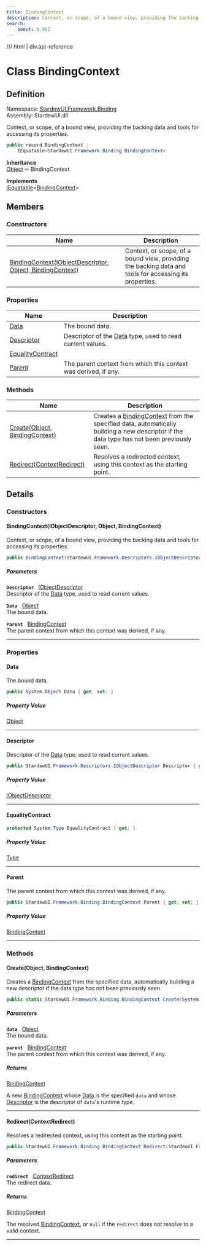 ```yaml
---
title: BindingContext
description: Context, or scope, of a bound view, providing the backing data and tools for accessing its properties.
search:
    boost: 0.002
---
```


<link rel="stylesheet" href="/StardewUI/stylesheets/reference.css" />

/// html | div.api-reference

# Class BindingContext

## Definition

<div class="api-definition" markdown>

Namespace: [StardewUI.Framework.Binding](index.md)  
Assembly: StardewUI.dll  

</div>

Context, or scope, of a bound view, providing the backing data and tools for accessing its properties.

```cs
public record BindingContext : 
    IEquatable<StardewUI.Framework.Binding.BindingContext>
```

**Inheritance**  
[Object](https://learn.microsoft.com/en-us/dotnet/api/system.object) ⇦ BindingContext

**Implements**  
[IEquatable](https://learn.microsoft.com/en-us/dotnet/api/system.iequatable-1)<[BindingContext](bindingcontext.md)>

## Members

### Constructors

 | Name | Description |
| --- | --- |
| [BindingContext(IObjectDescriptor, Object, BindingContext)](#bindingcontextiobjectdescriptor-object-bindingcontext) | Context, or scope, of a bound view, providing the backing data and tools for accessing its properties. | 

### Properties

 | Name | Description |
| --- | --- |
| [Data](#data) | The bound data. | 
| [Descriptor](#descriptor) | Descriptor of the [Data](bindingcontext.md#data) type, used to read current values. | 
| [EqualityContract](#equalitycontract) |  | 
| [Parent](#parent) | The parent context from which this context was derived, if any. | 

### Methods

 | Name | Description |
| --- | --- |
| [Create(Object, BindingContext)](#createobject-bindingcontext) | Creates a [BindingContext](bindingcontext.md) from the specified data, automatically building a new descriptor if the data type has not been previously seen. | 
| [Redirect(ContextRedirect)](#redirectcontextredirect) | Resolves a redirected context, using this context as the starting point. | 

## Details

### Constructors

#### BindingContext(IObjectDescriptor, Object, BindingContext)

Context, or scope, of a bound view, providing the backing data and tools for accessing its properties.

```cs
public BindingContext(StardewUI.Framework.Descriptors.IObjectDescriptor Descriptor, System.Object Data, StardewUI.Framework.Binding.BindingContext Parent);
```

##### Parameters

**`Descriptor`** &nbsp; [IObjectDescriptor](../descriptors/iobjectdescriptor.md)  
Descriptor of the [Data](bindingcontext.md#data) type, used to read current values.

**`Data`** &nbsp; [Object](https://learn.microsoft.com/en-us/dotnet/api/system.object)  
The bound data.

**`Parent`** &nbsp; [BindingContext](bindingcontext.md)  
The parent context from which this context was derived, if any.

-----

### Properties

#### Data

The bound data.

```cs
public System.Object Data { get; set; }
```

##### Property Value

[Object](https://learn.microsoft.com/en-us/dotnet/api/system.object)

-----

#### Descriptor

Descriptor of the [Data](bindingcontext.md#data) type, used to read current values.

```cs
public StardewUI.Framework.Descriptors.IObjectDescriptor Descriptor { get; set; }
```

##### Property Value

[IObjectDescriptor](../descriptors/iobjectdescriptor.md)

-----

#### EqualityContract



```cs
protected System.Type EqualityContract { get; }
```

##### Property Value

[Type](https://learn.microsoft.com/en-us/dotnet/api/system.type)

-----

#### Parent

The parent context from which this context was derived, if any.

```cs
public StardewUI.Framework.Binding.BindingContext Parent { get; set; }
```

##### Property Value

[BindingContext](bindingcontext.md)

-----

### Methods

#### Create(Object, BindingContext)

Creates a [BindingContext](bindingcontext.md) from the specified data, automatically building a new descriptor if the data type has not been previously seen.

```cs
public static StardewUI.Framework.Binding.BindingContext Create(System.Object data, StardewUI.Framework.Binding.BindingContext parent);
```

##### Parameters

**`data`** &nbsp; [Object](https://learn.microsoft.com/en-us/dotnet/api/system.object)  
The bound data.

**`parent`** &nbsp; [BindingContext](bindingcontext.md)  
The parent context from which this context was derived, if any.

##### Returns

[BindingContext](bindingcontext.md)

  A new [BindingContext](bindingcontext.md) whose [Data](bindingcontext.md#data) is the specified `data` and whose [Descriptor](bindingcontext.md#descriptor) is the descriptor of `data`'s runtime type.

-----

#### Redirect(ContextRedirect)

Resolves a redirected context, using this context as the starting point.

```cs
public StardewUI.Framework.Binding.BindingContext Redirect(StardewUI.Framework.Dom.ContextRedirect redirect);
```

##### Parameters

**`redirect`** &nbsp; [ContextRedirect](../dom/contextredirect.md)  
The redirect data.

##### Returns

[BindingContext](bindingcontext.md)

  The resolved [BindingContext](bindingcontext.md), or `null` if the `redirect` does not resolve to a valid context.

-----

